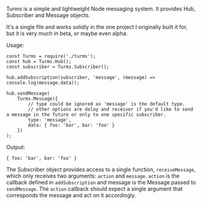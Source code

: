Turms is a simple and lightweight Node messaging system. It provides Hub, Subscriber and Message objects.

It's a single file and works solidly in the one project I originally built it for, but it is very much in beta, or maybe even alpha.

Usage:

```
const Turms = require('./turms');
const hub = Turms.Hub();
const subscriber = Turms.Subscriber();

hub.addSubscription(subscriber, 'message', (message) => console.log(message.data));

hub.sendMessage(
	Turms.Message({
		// type could be ignored as 'message' is the default type.
		// other options are delay and receiver if you'd like to send a message in the future or only to one specific subscriber.
		type: 'message',
		data: { foo: 'bar', bar: 'foo' }
	})
);
```

Output:

```
{ foo: 'bar', bar: 'foo' }
```

The Subscriber object provides access to a single function, `receiveMessage`, which only receives two arguments: `action` and `message`. `action` is the callback defined in `addSubscription` and message is the Message passed to `sendMessage`. The `action` callback should expect a single argument that corresponds the message and act on it accordingly.
